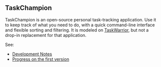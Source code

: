 TaskChampion
------------

TaskChampion is an open-source personal task-tracking application.
Use it to keep track of what you need to do, with a quick command-line interface and flexible sorting and filtering.
It is modeled on [TaskWarrior](https://taskwarrior.org), but not a drop-in replacement for that application.

See:

 * [Development Notes](docs/development-notes.md)
 * [Progress on the first version](https://github.com/djmitche/taskwarrior-rust/projects/1)
